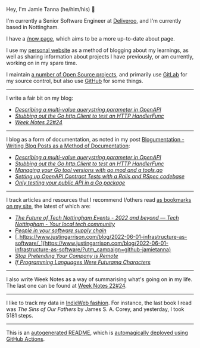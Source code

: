 Hey, I'm Jamie Tanna (he/him/his) 👋

I'm currently a Senior Software Engineer at [Deliveroo](https://deliveroo.engineering/), and I'm currently based in Nottingham.

I have a [/now page](https://www.jvt.me/now/?utm_campaign=github-jamietanna), which aims to be a more up-to-date about page.

I use my [personal website](https://www.jvt.me/?utm_campaign=github-jamietanna) as a method of blogging about my learnings, as well as sharing information about projects I have previously, or am currently, working on in my spare time.

I maintain [a number of Open Source projects](https://www.jvt.me/open-source/?utm_campaign=github-jamietanna), and primarily use [GitLab](https://gitlab.com/jamietanna) for my source control, but also use [GitHub](https://github.com/jamietanna) for some things.

---

I write a fair bit on my blog:


- [_Describing a multi-value querystring parameter in OpenAPI_](https://www.jvt.me/posts/2022/06/22/openapi-multi-value-query/?utm_campaign=github-jamietanna)
- [_Stubbing out the Go http.Client to test an HTTP HandlerFunc_](https://www.jvt.me/posts/2022/06/22/go-stub-http-client/?utm_campaign=github-jamietanna)
- [_Week Notes 22#24_](https://www.jvt.me/week-notes/2022/24/?utm_campaign=github-jamietanna)

---

I blog as a form of documentation, as noted in my post [Blogumentation - Writing Blog Posts as a Method of Documentation](https://www.jvt.me/posts/2017/06/25/blogumentation/?utm_campaign=github-jamietanna):


- [_Describing a multi-value querystring parameter in OpenAPI_](https://www.jvt.me/posts/2022/06/22/openapi-multi-value-query/?utm_campaign=github-jamietanna)
- [_Stubbing out the Go http.Client to test an HTTP HandlerFunc_](https://www.jvt.me/posts/2022/06/22/go-stub-http-client/?utm_campaign=github-jamietanna)
- [_Managing your Go tool versions with go.mod and a tools.go_](https://www.jvt.me/posts/2022/06/15/go-tools-dependency-management/?utm_campaign=github-jamietanna)
- [_Setting up OpenAPI Contract Tests with a Rails and RSpec codebase_](https://www.jvt.me/posts/2022/06/07/rails-rspec-openapi-contract-test/?utm_campaign=github-jamietanna)
- [_Only testing your public API in a Go package_](https://www.jvt.me/posts/2022/06/03/go-public-api-test/?utm_campaign=github-jamietanna)

---

I track articles and resources that I recommend I/others read [as bookmarks on my site](https://www.jvt.me/kind/bookmarks/?utm_campaign=github-jamietanna), the latest of which are:


- [_The Future of Tech Nottingham Events - 2022 and beyond — Tech Nottingham - Your local tech community_](https://www.technottingham.com/news/2022/6/8/the-future-of-tech-nottingham-events-2022-and-beyond?utm_campaign=github-jamietanna)
- [_People in your software supply chain_](https://sethmlarson.dev/blog/people-in-your-software-supply-chain?utm_campaign=github-jamietanna)
- [_https://www.justingarrison.com/blog/2022-06-01-infrastructure-as-software/_](https://www.justingarrison.com/blog/2022-06-01-infrastructure-as-software/?utm_campaign=github-jamietanna)
- [_Stop Pretending Your Company is Remote_](https://mycodingtales.com/stop-pretending-your-company-is-remote/?utm_campaign=github-jamietanna)
- [_If Programming Languages Were Futurama Characters_](https://www.netmeister.org/blog/futurama.html?utm_campaign=github-jamietanna)

---

I also write Week Notes as a way of summarising what's going on in my life. The last one can be found at [Week Notes 22#24](https://www.jvt.me/week-notes/2022/24/?utm_campaign=github-jamietanna).

---

I like to track my data in [IndieWeb fashion](https://indieweb.org/why). For instance, the last book I read was _The Sins of Our Fathers_ by James S. A. Corey, and yesterday, I took 5181 steps.

---
This is an [autogenerated README](https://www.jvt.me/posts/2022/01/12/autogenerated-profile-readme/?utm_campaign=github-jamietanna), which is [automagically deployed using GitHub Actions](https://github.com/jamietanna/jamietanna/blob/main/.github/workflows/rebuild.yml).
